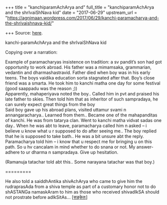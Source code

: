 +++
title = "kanchiparamAchArya and"
full_title = "kanchiparamAchArya and the shrIvaiShNava kid"
date = "2017-06-29"
upstream_url = "https://agnimaan.wordpress.com/2017/06/29/kanchi-paramacharya-and-the-shrivaishnava-kid/"

+++
Source: [here](https://agnimaan.wordpress.com/2017/06/29/kanchi-paramacharya-and-the-shrivaishnava-kid/).

kanchi-paramAchArya and the shrIvaiShNava kid

Copying over a narration:

Example of paramacharyas insistence on tradition: a sv pandit’s son had
got opportunity to work abroad. His father was a mimamsaka, grammarian,
vedantin and dharmashastravid. Father died when boy was in his early
teens. The boys vaidika education sorta stagnated after that. Boy’s
close friend was a smarta. He took him to kanchi matha one day for some
festival (good saappadu was the reason ;))  
Apparently, mahaperiyava noted the boy.. Called him in pvt and praised
his late father to skies. Then told him that as inheritor of such
sampradaya, he can surely expect great things from the boy  
Said boy gave up his abroad plans, visited uttamur svami n
annangaracharya.. Learned from them.. Became one of the mahapanditas of
kanchi. He was from tatarya clan. Went to kanchi matha vidvat sadas one
day.. When he was abt to leave, paramacharya called him n asked – i
believe u know what u r supposed to do after seeing me.. The boy replied
that he is supposed to take bath.. He was a bit unsure abt the reply.
Paramacharya told him – i know that u respect me for bringing u on this
path. So u hv cancalam in mind whether to do snana or not. My answer-
adhere to ur dharma n sampradaya. Give up hesitation.

(Ramanuja tatachar told abt this.. Some narayana tatachar was that boy.)

=========

He also told a saiddhAntika shivAchArya who came to give him the
rudraprasAda from a shiva temple as part of a customary honor not to do
shASTANGa namaskAram to him as those who received shivadIkSA should not
prostrate before adIkSitAs…
\[[सङ्केतः](https://www.tamilbrahmins.com/showthread.php?t=2637)\]


